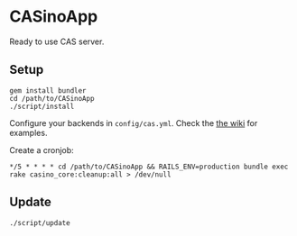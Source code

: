 # CASinoApp

Ready to use CAS server.


## Setup

```shell
gem install bundler
cd /path/to/CASinoApp
./script/install
```

Configure your backends in ```config/cas.yml```. Check the [the wiki](https://github.com/rbCAS/CASino/wiki/Configuration) for examples.

Create a cronjob:
```cron
*/5 * * * * cd /path/to/CASinoApp && RAILS_ENV=production bundle exec rake casino_core:cleanup:all > /dev/null
```

## Update

```shell
./script/update
```
